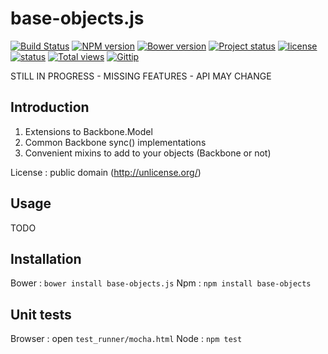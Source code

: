base-objects.js
===============

[![Build Status](https://travis-ci.org/Offirmo/base-objects.js.png?branch=master)](https://travis-ci.org/Offirmo/base-objects.js)
[![NPM version](https://badge.fury.io/js/base-objects.png)](http://badge.fury.io/js/base-objects)
[![Bower version](https://badge.fury.io/bo/base-objects.js.png)](http://badge.fury.io/bo/base-objects.js)
[![Project status](http://img.shields.io/badge/project_status-highly_experimental-red.png)](http://offirmo.net/classifying-open-source-projects-status/)
[![license](http://img.shields.io/badge/license-public_domain-brightgreen.png)](http://unlicense.org/)
[![status](https://sourcegraph.com/api/repos/github.com/Offirmo/base-objects.js/badges/status.png)](https://sourcegraph.com/github.com/Offirmo/base-objects.js)
[![Total views](https://sourcegraph.com/api/repos/github.com/Offirmo/base-objects.js/counters/views.png)](https://sourcegraph.com/github.com/Offirmo/base-objects.js)
[![Gittip](http://img.shields.io/gittip/Offirmo.png)](https://www.gittip.com/Offirmo/)

STILL IN PROGRESS - MISSING FEATURES - API MAY CHANGE

Introduction
------------

1) Extensions to Backbone.Model
2) Common Backbone sync() implementations
3) Convenient mixins to add to your objects (Backbone or not)

License : public domain (http://unlicense.org/)

Usage
-----

TODO

Installation
------------

Bower : `bower install base-objects.js`
Npm : `npm install base-objects`

Unit tests
----------

Browser : open `test_runner/mocha.html`
Node : `npm test`
